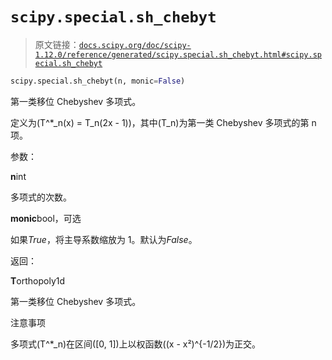 # `scipy.special.sh_chebyt`

> 原文链接：[`docs.scipy.org/doc/scipy-1.12.0/reference/generated/scipy.special.sh_chebyt.html#scipy.special.sh_chebyt`](https://docs.scipy.org/doc/scipy-1.12.0/reference/generated/scipy.special.sh_chebyt.html#scipy.special.sh_chebyt)

```py
scipy.special.sh_chebyt(n, monic=False)
```

第一类移位 Chebyshev 多项式。

定义为\(T^*_n(x) = T_n(2x - 1)\)，其中\(T_n\)为第一类 Chebyshev 多项式的第 n 项。

参数：

**n**int

多项式的次数。

**monic**bool，可选

如果*True*，将主导系数缩放为 1。默认为*False*。

返回：

**T**orthopoly1d

第一类移位 Chebyshev 多项式。

注意事项

多项式\(T^*_n\)在区间\([0, 1]\)上以权函数\((x - x²)^{-1/2}\)为正交。
